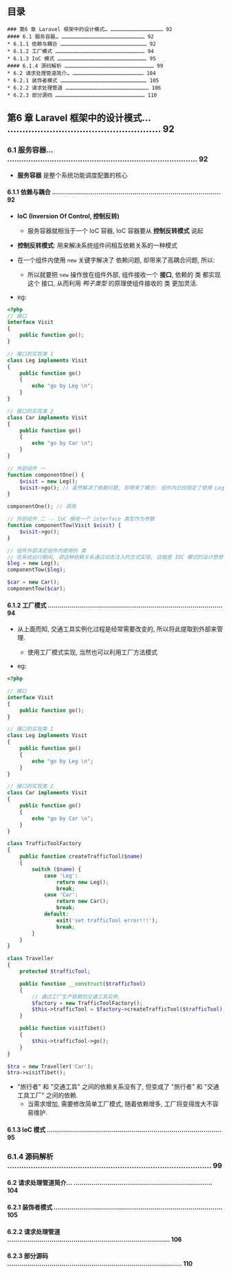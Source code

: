 ## 目录
```
### 第6 章 Laravel 框架中的设计模式… …………………………………………… 92
#### 6.1 服务容器… ……………………………………………………………………… 92
* 6.1.1 依赖与耦合 ………………………………………………………………………… 92
* 6.1.2 工厂模式 …………………………………………………………………………… 94
* 6.1.3 IoC 模式 …………………………………………………………………………… 95
#### 6.1.4 源码解析 …………………………………………………………………………… 99
* 6.2 请求处理管道简介… …………………………………………………………… 104
* 6.2.1 装饰者模式 ………………………………………………………………………… 105
* 6.2.2 请求处理管道 ……………………………………………………………………… 106
* 6.2.3 部分源码 …………………………………………………………………………… 110
```

## 第6 章 Laravel 框架中的设计模式… …………………………………………… 92
### 6.1 服务容器… ……………………………………………………………………… 92
* __服务容器__ 是整个系统功能调度配置的核心

#### 6.1.1 依赖与耦合 ………………………………………………………………………… 92
* __IoC (Inversion Of Control, 控制反转)__
    * 服务容器就相当于一个 IoC 容器, IoC 容器要从 __控制反转模式__ 说起
    
* __控制反转模式__: 用来解决系统组件间相互依赖关系的一种模式  

* 在一个组件内使用 `new` 关键字解决了 依赖问题, 却带来了高耦合问题, 所以:
    * 所以就要把 `new` 操作放在组件外部, 组件接收一个 __接口__, 依赖的 类 都实现这个 接口, 从而利用 _鸭子类型_ 的原理使组件接收的 类 更加灵活.

* eg:
```php
<?php
// 接口
interface Visit 
{
    public function go();   
}

// 接口的实现类 1
class Leg implements Visit
{
    public function go()
    {
        echo "go by Leg \n";
    }
}

// 接口的实现类 2
class Car implements Visit
{
    public function go()
    {
        echo "go by Car \n";
    }
}

// 外部组件 一
function componentOne() {
    $visit = new Leg();
    $visit->go(); // 虽然解决了依赖问题, 却带来了耦合: 组件内已经限定了使用 Leg 类
}

componentOne(); // 调用 

// 外部组件 二 -- IoC 接收一个 interface 类型作为参数
function componentTow(Visit $visit) {
    $visit->go();
}

// 组件外部决定组件内使用的 类
// 在系统运行期间, 讲这种依赖关系通过动态注入的方式实现, 这就是 IOC 模式的设计思想
$leg = new Leg();
componentTow($leg); 

$car = new Car();
componentTow($car);
```  


#### 6.1.2 工厂模式 …………………………………………………………………………… 94
* 从上面而知, 交通工具实例化过程是经常需要改变的, 所以将此提取到外部来管理.
    * 使用工厂模式实现, 当然也可以利用工厂方法模式

* eg:
```php
<?php

// 接口
interface Visit
{
    public function go();
}

// 接口的实现类 1
class Leg implements Visit
{
    public function go()
    {
        echo "go by Leg \n";
    }
}

// 接口的实现类 2
class Car implements Visit
{
    public function go()
    {
        echo "go by Car \n";
    }
}

class TrafficToolFactory
{
    public function createTrafficTool($name)
    {
        switch ($name) {
            case 'Leg':
                return new Leg();
                break;
            case 'Car':
                return new Car();
                break;
            default:
                exit('set trafficTool error!!!');
                break;
        }
    }
}

class Traveller
{
    protected $trafficTool;

    public function __construct($trafficTool)
    {
        // 通过工厂生产依赖的交通工具实例
        $factory = new TrafficToolFactory();
        $this->trafficTool = $factory->createTrafficTool($trafficTool);
    }

    public function visitTibet()
    {
        $this->trafficTool->go();
    }
}

$tra = new Traveller('Car');
$tra->visitTibet();
```

* "旅行者" 和 "交通工具" 之间的依赖关系没有了, 但变成了 "旅行者" 和 "交通工具工厂" 之间的依赖.
    * 当需求增加, 需要修改简单工厂模式, 随着依赖增多, 工厂将变得庞大不容易维护.


#### 6.1.3 IoC 模式 …………………………………………………………………………… 95


### 6.1.4 源码解析 …………………………………………………………………………… 99
#### 6.2 请求处理管道简介… …………………………………………………………… 104


#### 6.2.1 装饰者模式 ………………………………………………………………………… 105


#### 6.2.2 请求处理管道 ……………………………………………………………………… 106


#### 6.2.3 部分源码 …………………………………………………………………………… 110

